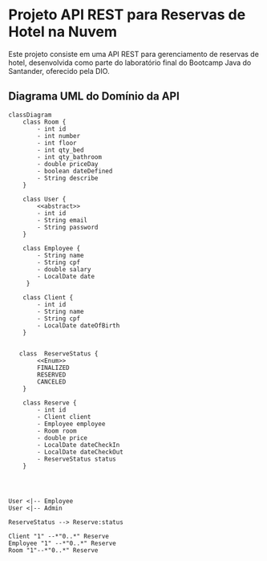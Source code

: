 # Projeto API REST para Reservas de Hotel na Nuvem

Este projeto consiste em uma API REST para gerenciamento de reservas de hotel, desenvolvida como parte do laboratório final do Bootcamp Java do Santander, oferecido pela DIO.

## Diagrama UML do Domínio da API

```mermaid
classDiagram
    class Room {
        - int id
        - int number
        - int floor
        - int qty_bed
        - int qty_bathroom
        - double priceDay
        - boolean dateDefined
        - String describe
    }

    class User {
        <<abstract>>
        - int id
        - String email
        - String password
    }

    class Employee {
        - String name
        - String cpf
        - double salary
        - LocalDate date
     }

    class Client {
        - int id
        - String name
        - String cpf
        - LocalDate dateOfBirth
    }


   class  ReserveStatus {
        <<Enum>>
        FINALIZED
        RESERVED
        CANCELED
    }

    class Reserve {
        - int id
        - Client client
        - Employee employee
        - Room room
        - double price
        - LocalDate dateCheckIn
        - LocalDate dateCheckOut
        - ReserveStatus status
    }




User <|-- Employee
User <|-- Admin

ReserveStatus --> Reserve:status

Client "1" --*"0..*" Reserve
Employee "1" --*"0..*" Reserve
Room "1"--*"0..*" Reserve
```